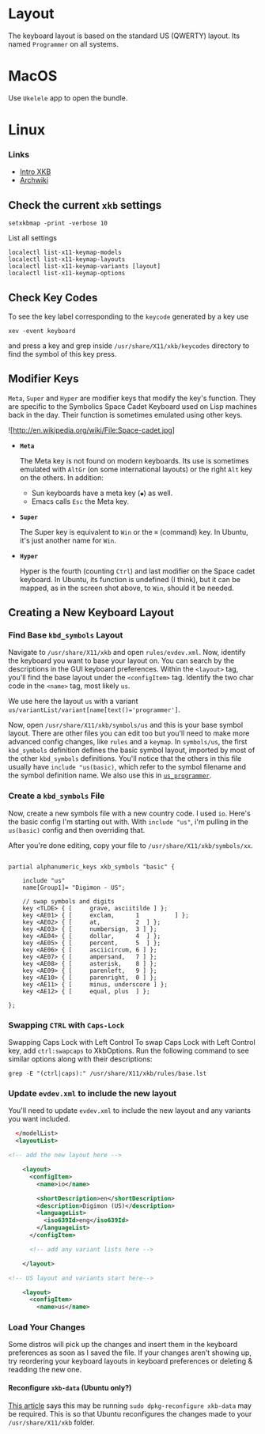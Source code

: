 # Layout

The keyboard layout is based on the standard US (QWERTY) layout. Its named
`Programmer` on all systems.

# MacOS

Use `Ukelele` app to open the bundle.

# Linux

### Links

- [Intro XKB](linux/README-XKB.md)
- [Archwiki](https://wiki.archlinux.org/title/X_keyboard_extension)

## Check the current `xkb` settings

```shell
setxkbmap -print -verbose 10
```

List all settings

```shell
localectl list-x11-keymap-models
localectl list-x11-keymap-layouts
localectl list-x11-keymap-variants [layout]
localectl list-x11-keymap-options
```

## Check Key Codes

To see the key label corresponding to the `keycode` generated by a key use

```shell
xev -event keyboard
```

and press a key and grep inside `/usr/share/X11/xkb/keycodes` directory to find
the symbol of this key press.

## Modifier Keys

`Meta`, `Super` and `Hyper` are modifier keys that modify the key's function.
They are specific to the Symbolics Space Cadet Keyboard used on Lisp machines
back in the day. Their function is sometimes emulated using other keys.

![http://en.wikipedia.org/wiki/File:Space-cadet.jpg]

- **`Meta`**

  The Meta key is not found on modern keyboards. Its use is sometimes emulated
  with `AltGr` (on some international layouts) or the right `Alt` key on the
  others. In addition:

  - Sun keyboards have a meta key (`◆`) as well.
  - Emacs calls `Esc` the Meta key.

- **`Super`**

  The Super key is equivalent to `Win` or the `⌘` (command) key. In Ubuntu, it's
  just another name for `Win`.

- **`Hyper`**

  Hyper is the fourth (counting `Ctrl`) and last modifier on the Space cadet
  keyboard. In Ubuntu, its function is undefined (I think), but it can be
  mapped, as in the screen shot above, to `Win`, should it be needed.

## Creating a New Keyboard Layout

### Find Base `kbd_symbols` Layout

Navigate to `/usr/share/X11/xkb` and open `rules/evdev.xml`. Now, identify the
keyboard you want to base your layout on. You can search by the descriptions in
the GUI keyboard preferences. Within the `<layout>` tag, you'll find the base
layout under the `<configItem>` tag. Identify the two char code in the `<name>`
tag, most likely `us`.

We use here the layout `us` with a variant
`us/variantList/variant[name[text()='programmer']`.

Now, open `/usr/share/X11/xkb/symbols/us` and this is your base symbol layout.
There are other files you can edit too but you'll need to make more advanced
config changes, like `rules` and a `keymap`. In `symbols/us`, the first
`kbd_symbols` definition defines the basic symbol layout, imported by most of
the other `kbd_symbols` definitions. You'll notice that the others in this file
usually have `include "us(basic)`, which refer to the symbol filename and the
symbol definition name. We also use this in
[`us_programmer`](linux/us_programmer).

### Create a `kbd_symbols` File

Now, create a new symbols file with a new country code. I used `io`. Here's the
basic config I'm starting out with. With `include "us"`, i'm pulling in the
`us(basic)` config and then overriding that.

After you're done editing, copy your file to `/usr/share/X11/xkb/symbols/xx`.

```

partial alphanumeric_keys xkb_symbols "basic" {

    include "us"
    name[Group1]= "Digimon - US";

    // swap symbols and digits
    key <TLDE> { [     grave, asciitilde ] };
    key <AE01> { [     exclam,      1          ] };
    key <AE02> { [     at,          2  ] };
    key <AE03> { [     numbersign,  3 ] };
    key <AE04> { [     dollar,      4  ] };
    key <AE05> { [     percent,     5  ] };
    key <AE06> { [     asciicircum, 6 ] };
    key <AE07> { [     ampersand,   7 ] };
    key <AE08> { [     asterisk,    8 ] };
    key <AE09> { [     parenleft,   9 ] };
    key <AE10> { [     parenright,  0 ] };
    key <AE11> { [     minus, underscore ] };
    key <AE12> { [     equal, plus  ] };

};

```

### Swapping `CTRL` with `Caps-Lock`

Swapping Caps Lock with Left Control To swap Caps Lock with Left Control key,
add `ctrl:swapcaps` to XkbOptions. Run the following command to see similar
options along with their descriptions:

```shell
grep -E "(ctrl|caps):" /usr/share/X11/xkb/rules/base.lst
```

### Update `evdev.xml` to include the new layout

You'll need to update `evdev.xml` to include the new layout and any variants you
want included.

```xml
  </modelList>
  <layoutList>

<!-- add the new layout here -->

    <layout>
      <configItem>
        <name>io</name>

        <shortDescription>en</shortDescription>
        <description>Digimon (US)</description>
        <languageList>
          <iso639Id>eng</iso639Id>
        </languageList>
      </configItem>

      <!-- add any variant lists here -->

    </layout>

<!-- US layout and variants start here-->

    <layout>
      <configItem>
        <name>us</name>

```

### Load Your Changes

Some distros will pick up the changes and insert them in the keyboard
preferences as soon as I saved the file. If your changes aren't showing up, try
reordering your keyboard layouts in keyboard preferences or deleting & readding
the new one.

#### Reconfigure `xkb-data` (Ubuntu only?)

[This article](https://help.ubuntu.com/community/Custom%20keyboard%20layout%20definition)
says this may be running `sudo dpkg-reconfigure xkb-data` may be required. This
is so that Ubuntu reconfigures the changes made to your `/usr/share/X11/xkb`
folder.
